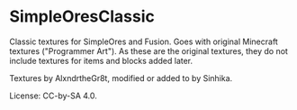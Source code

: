 # SimpleOresClassic
Classic textures for SimpleOres and Fusion. Goes with original Minecraft textures ("Programmer Art"). As these are the original textures, they do not include textures for items and blocks added later.

Textures by AlxndrtheGr8t, modified or added to by Sinhika.

License: CC-by-SA 4.0.
